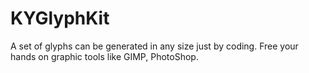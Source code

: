 KYGlyphKit
==========

A set of glyphs can be generated in any size just by coding. Free your hands on graphic tools like GIMP, PhotoShop.

